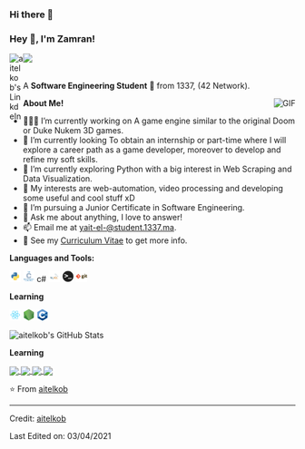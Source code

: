 ### Hi there 👋

<!--
**aitelkob/aitelkob** is a ✨ _special_ ✨ repository because its `README.md` (this file) appears on your GitHub profile.

Here are some ideas to get you started:

- 🔭 I’m currently working on ...
- 🌱 I’m currently learning ...
- 👯 I’m looking to collaborate on ...
- 🤔 I’m looking for help with ...
- 💬 Ask me about ...
- 📫 How to reach me: ...
- 😄 Pronouns: ...
- ⚡ Fun fact: ...
-->
<!-- <h3 title="hehehe"> Hi there! 👋</h3> -->

<h3 title="hehehe"> Hey 👋, I'm Zamran!</h3>

<a href="https://www.linkedin.com/in/youssef-ait-el-kob/">
  <img align="left" alt="aitelkob's LinkdeIn" width="24px" src="https://cdn.jsdelivr.net/npm/simple-icons@v3/icons/linkedin.svg" />
</a>

<img src="https://komarev.com/ghpvc/?username=ZamranxD&color=blueviolet" align="left">



<br />
<br />

A **Software Engineering Student** 🚀 from 1337, (42 Network).


  <img align="right" alt="GIF" src="https://i.pinimg.com/originals/e4/26/70/e426702edf874b181aced1e2fa5c6cde.gif" />

**About Me!**

- 👨🏽‍💻 I’m currently working on A game engine similar to the original Doom or Duke Nukem 3D games.
- 🔭 I’m currently looking To obtain an internship or part-time where I will explore a career path as a game developer,
   moreover to develop and refine my soft skills.
- 🌱 I’m currently exploring Python with a big interest in Web Scraping and Data Visualization. 
- 🤔 My interests are web-automation, video processing and developing some useful and cool stuff xD
- 💼 I’m pursuing a Junior Certificate in Software Engineering.
- 💬 Ask me about anything, I love to answer!
- 📫 Email me at [yait-el-@student.1337.ma](mailto:yait-el-@student.1337.ma).
- 📝 See my [Curriculum Vitae](https://drive.google.com/file/d/1PxlxLA6vGXslYmwybcA_dlr4uQhq-tkm/view?usp=sharing) to get more info.


**Languages and Tools:**  


<code><img height="20" src="https://raw.githubusercontent.com/github/explore/80688e429a7d4ef2fca1e82350fe8e3517d3494d/topics/python/python.png"></code>
<code><img height="20" src="https://raw.githubusercontent.com/github/explore/80688e429a7d4ef2fca1e82350fe8e3517d3494d/topics/c/c.png"></code>
c#
<code><img height="20" src="https://raw.githubusercontent.com/github/explore/80688e429a7d4ef2fca1e82350fe8e3517d3494d/topics/mysql/mysql.png"></code>
<code><img height="20" src="https://raw.githubusercontent.com/github/explore/80688e429a7d4ef2fca1e82350fe8e3517d3494d/topics/terminal/terminal.png"></code>
<code><img height="20" src="https://raw.githubusercontent.com/github/explore/80688e429a7d4ef2fca1e82350fe8e3517d3494d/topics/git/git.png"></code>

**Learning**

<code><img height="20" src="https://raw.githubusercontent.com/github/explore/80688e429a7d4ef2fca1e82350fe8e3517d3494d/topics/react/react.png"></code>
<code><img height="20" src="https://raw.githubusercontent.com/github/explore/80688e429a7d4ef2fca1e82350fe8e3517d3494d/topics/nodejs/nodejs.png"></code>
<code><img height="20" src="https://raw.githubusercontent.com/github/explore/80688e429a7d4ef2fca1e82350fe8e3517d3494d/topics/cpp/cpp.png"></code>





<img src="https://github-readme-stats.vercel.app/api?username=aitelkob&show_icons=true&hide_border=true&count_private=true&theme=shades-of-purple&icon_color=fad000" alt="aitelkob's GitHub Stats">

**Learning**

<a href="https://github.com/aitelkob/Wolf3D_teamA">
  <img align="center" src="https://github-readme-stats.vercel.app/api/pin/?username=aitelkob&repo=Wolf3D_teamA&show_icons=true&hide_border=true&count_private=true&theme=shades-of-purple&icon_color=fad000"/>
</a>
<a href="https://github.com/aitelkob/Rt">
  <img align="center" src="https://github-readme-stats.vercel.app/api/pin/?username=aitelkob&repo=RT&show_icons=true&hide_border=true&count_private=true&theme=shades-of-purple&icon_color=fad000" />
</a>

<a href="https://github.com/aitelkob/fracto-l">
  <img align="center" src="https://github-readme-stats.vercel.app/api/pin/?username=aitelkob&repo=fracto-l&show_icons=true&hide_border=true&count_private=true&theme=shades-of-purple&icon_color=fad000" />
</a>

<a href="https://github.com/aitelkob/FDF">
  <img align="center" src="https://github-readme-stats.vercel.app/api/pin/?username=aitelkob&repo=FDF&show_icons=true&hide_border=true&count_private=true&theme=shades-of-purple&icon_color=fad000" />
</a>


⭐️ From [aitelkob](https://github.com/aitelkob)


----
Credit: [aitelkob](https://github.com/aitelkob)

Last Edited on: 03/04/2021
